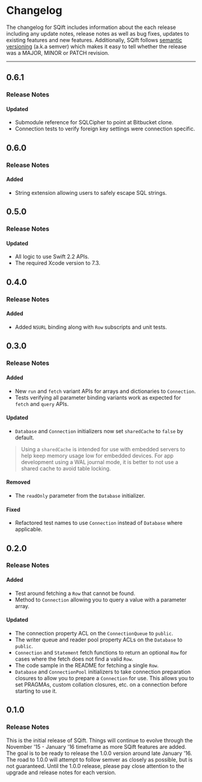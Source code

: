 # Changelog

The changelog for SQift includes information about the each release including any update notes, release notes as well as bug fixes, updates to existing features and new features. Additionally, SQift follows [semantic versioning](http://semver.org/) (a.k.a semver) which makes it easy to tell whether the release was a MAJOR, MINOR or PATCH revision.

---

## 0.6.1

### Release Notes

#### Updated

* Submodule reference for SQLCipher to point at Bitbucket clone.
* Connection tests to verify foreign key settings were connection specific.

## 0.6.0

### Release Notes

#### Added

* String extension allowing users to safely escape SQL strings.

## 0.5.0

### Release Notes

#### Updated

* All logic to use Swift 2.2 APIs.
* The required Xcode version to 7.3.

## 0.4.0

### Release Notes

#### Added

* Added `NSURL` binding along with `Row` subscripts and unit tests.

## 0.3.0

### Release Notes

#### Added

* New `run` and `fetch` variant APIs for arrays and dictionaries to `Connection`.
* Tests verifying all parameter binding variants work as expected for `fetch` and `query` APIs.

#### Updated

* `Database` and `Connection` initializers now set `sharedCache` to `false` by default.

> Using a `sharedCache` is intended for use with embedded servers to help keep memory usage low for embedded devices. For app development using a WAL journal mode, it is better to not use a shared cache to avoid table locking.

#### Removed

* The `readOnly` parameter from the `Database` initializer.

#### Fixed

* Refactored test names to use `Connection` instead of `Database` where applicable.

## 0.2.0

### Release Notes

#### Added

* Test around fetching a `Row` that cannot be found.
* Method to `Connection` allowing you to query a value with a parameter array.

#### Updated

* The connection property ACL on the `ConnectionQueue` to `public`.
* The writer queue and reader pool property ACLs on the `Database` to `public`.
* `Connection` and `Statement` fetch functions to return an optional `Row` for cases where the fetch does not find a valid `Row`.
* The code sample in the README for fetching a single `Row`.
* `Database` and `ConnectionPool` initializers to take connection preparation closures to allow you to prepare a `Connection` for use. This allows you to set PRAGMAs, custom collation closures, etc. on a connection before starting to use it.

## 0.1.0

### Release Notes

This is the initial release of SQift. Things will continue to evolve through the November '15 - January '16 timeframe as more SQift features are added. The goal is to be ready to release the 1.0.0 version around late January '16. The road to 1.0.0 will attempt to follow semver as closely as possible, but is not guaranteed. Until the 1.0.0 release, please pay close attention to the upgrade and release notes for each version.
